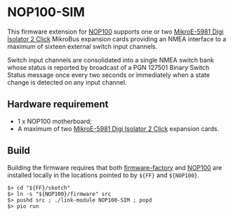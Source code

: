 # NOP100-SIM

This firmware extension for
[NOP100](https://www.github.com/pdjr-n2k/NOP100)
supports one or two
[MikroE-5981 Digi Isolator 2 Click]()
MikroBus expansion cards providing an NMEA interface to a maximum of
sixteen external switch input channels.

Switch input channels are consolidated into a single NMEA switch bank
whose status is reported by broadcast of a PGN 127501 Binary Switch
Status message once every two seconds or immediately when a state
change is detected on any input channel.

## Hardware requirement

* 1 x NOP100 motherboard;
* A maximum of two [MikroE-5981 Digi Isolator 2 Click]() expansion cards.

## Build

Building the firmware requires that both
[firmware-factory]()
and
[NOP100](https://www.github.com/pdjr-n2k/NOP100)
are installed locally in the locations pointed to by ```${FF}``` and
```${NOP100}```.

```
$> cd "${FF}/sketch"
$> ln -s "${NOP100}/firmware" src
$> pushd src ; ./link-module NOP100-SIM ; popd
$> pio run
```
